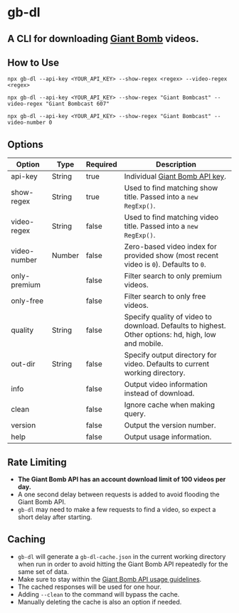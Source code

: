 # gb-dl

## A CLI for downloading [Giant Bomb](https://www.giantbomb.com) videos.

## How to Use

`npx gb-dl --api-key <YOUR_API_KEY> --show-regex <regex> --video-regex <regex>`

`npx gb-dl --api-key <YOUR_API_KEY> --show-regex "Giant Bombcast" --video-regex "Giant Bombcast 607"`

`npx gb-dl --api-key <YOUR_API_KEY> --show-regex "Giant Bombcast" --video-number 0`

## Options

| Option       | Type   | Required | Description                                                                                         |
| ------------ | ------ | -------- | --------------------------------------------------------------------------------------------------- |
| api-key      | String | true     | Individual [Giant Bomb API key](https://www.giantbomb.com/api/).                                    |
| show-regex   | String | true     | Used to find matching show title. Passed into a `new RegExp()`.                                     |
| video-regex  | String | false    | Used to find matching video title. Passed into a `new RegExp()`.                                    |
| video-number | Number | false    | Zero-based video index for provided show (most recent video is `0`). Defaults to `0`.               |
| only-premium |        | false    | Filter search to only premium videos.                                                               |
| only-free    |        | false    | Filter search to only free videos.                                                                  |
| quality      | String | false    | Specify quality of video to download. Defaults to highest. Other options: hd, high, low and mobile. |
| out-dir      | String | false    | Specify output directory for video. Defaults to current working directory.                          |
| info         |        | false    | Output video information instead of download.                                                       |
| clean        |        | false    | Ignore cache when making query.                                                                     |
| version      |        | false    | Output the version number.                                                                          |
| help         |        | false    | Output usage information.                                                                           |

## Rate Limiting

- **The Giant Bomb API has an account download limit of 100 videos per day.**
- A one second delay between requests is added to avoid flooding the Giant Bomb API.
- `gb-dl` may need to make a few requests to find a video, so expect a short delay after starting.

## Caching

- `gb-dl` will generate a `gb-dl-cache.json` in the current working directory when run in order to avoid hitting the Giant Bomb API repeatedly for the same set of data.
- Make sure to stay within the [Giant Bomb API usage guidelines](https://www.giantbomb.com/api/).
- The cached responses will be used for one hour.
- Adding `--clean` to the command will bypass the cache.
- Manually deleting the cache is also an option if needed.
